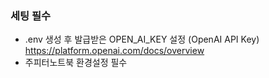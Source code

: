 ### 세팅 필수
- .env 생성 후 발급받은 OPEN_AI_KEY 설정 (OpenAI API Key)
https://platform.openai.com/docs/overview
- 주피터노트북 환경설정 필수